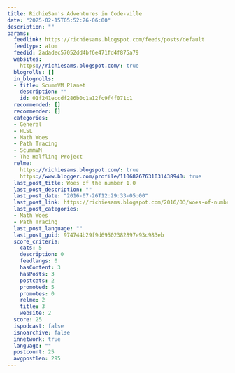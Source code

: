 ```yaml
---
title: RichieSam's Adventures in Code-ville
date: "2025-02-15T05:52:26-06:00"
description: ""
params:
  feedlink: https://richiesams.blogspot.com/feeds/posts/default
  feedtype: atom
  feedid: 2adadec57052dd4bf6e471fd4f875a79
  websites:
    https://richiesams.blogspot.com/: true
  blogrolls: []
  in_blogrolls:
  - title: ScummVM Planet
    description: ""
    id: 01f241eccdf286b0c1a12fc9f4f071c1
  recommended: []
  recommender: []
  categories:
  - General
  - HLSL
  - Math Woes
  - Path Tracing
  - ScummVM
  - The Halfling Project
  relme:
    https://richiesams.blogspot.com/: true
    https://www.blogger.com/profile/11068267631031438940: true
  last_post_title: Woes of the number 1.0
  last_post_description: ""
  last_post_date: "2016-07-26T12:29:33-05:00"
  last_post_link: https://richiesams.blogspot.com/2016/03/woes-of-number-10.html
  last_post_categories:
  - Math Woes
  - Path Tracing
  last_post_language: ""
  last_post_guid: 974744b29f9d69502382897e93c983eb
  score_criteria:
    cats: 5
    description: 0
    feedlangs: 0
    hasContent: 3
    hasPosts: 3
    postcats: 2
    promoted: 5
    promotes: 0
    relme: 2
    title: 3
    website: 2
  score: 25
  ispodcast: false
  isnoarchive: false
  innetwork: true
  language: ""
  postcount: 25
  avgpostlen: 295
---
```


